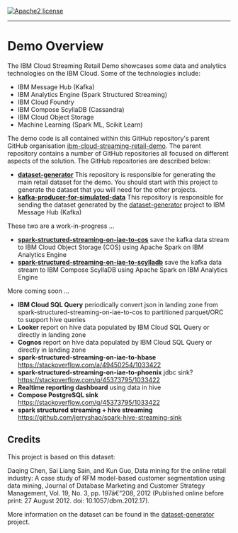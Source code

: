 [![Apache2 license](http://img.shields.io/badge/license-apache2-brightgreen.svg)](http://opensource.org/licenses/Apache-2.0)

----

# Demo Overview

The IBM Cloud Streaming Retail Demo showcases some data and analytics technologies on the IBM Cloud. Some of the technologies include:

- IBM Message Hub (Kafka)
- IBM Analytics Engine (Spark Structured Streaming)
- IBM Cloud Foundry
- IBM Compose ScyllaDB (Cassandra)
- IBM Cloud Object Storage
- Machine Learning (Spark ML, Scikit Learn)

The demo code is all contained within this GitHub repository's parent GitHub organisation [ibm-cloud-streaming-retail-demo](https://github.com/ibm-cloud-streaming-retail-demo).  The parent repository contains a number of GitHub repositories all focused on different aspects of the solution.  The GitHub repositories are described below:

- **[dataset-generator](https://github.com/ibm-cloud-streaming-retail-demo/dataset-generator)** This repository is responsible for generating the main retail dataset for the demo.  You should start with this project to generate the dataset that you will need for the other projects.
- **[kafka-producer-for-simulated-data](https://github.com/ibm-cloud-streaming-retail-demo/kafka-producer-for-simulated-data)** This repository is responsible for sending the dataset generated by the [dataset-generator](https://github.com/ibm-cloud-streaming-retail-demo/dataset-generator) project to IBM Message Hub (Kafka)

These two are a work-in-progress ...

- **[spark-structured-streaming-on-iae-to-cos](https://github.com/ibm-cloud-streaming-retail-demo/spark-structured-streaming-on-iae-to-cos)** save the kafka data stream to IBM Cloud Object Storage (COS) using Apache Spark on IBM Analytics Engine
- **[spark-structured-streaming-on-iae-to-scylladb](https://github.com/ibm-cloud-streaming-retail-demo/spark-structured-streaming-on-iae-to-scylladb)** save the kafka data stream to IBM Compose ScyllaDB using Apache Spark on IBM Analytics Engine

More coming soon ...

- **IBM Cloud SQL Query** periodically convert json in landing zone from spark-structured-streaming-on-iae-to-cos to partitioned parquet/ORC to support hive queries
- **Looker** report on hive data populated by IBM Cloud SQL Query or directly in landing zone
- **Cognos** report on hive data populated by IBM Cloud SQL Query or directly in landing zone
- **spark-structured-streaming-on-iae-to-hbase** https://stackoverflow.com/a/49450254/1033422
- **spark-structured-streaming-on-iae-to-phoenix** jdbc sink? https://stackoverflow.com/q/45373795/1033422
- **Realtime reporting dashboard** using data in hive
- **Compose PostgreSQL sink** https://stackoverflow.com/q/45373795/1033422
- **spark structured streaming + hive streaming** https://github.com/jerryshao/spark-hive-streaming-sink

## Credits

This project is based on this dataset:

Daqing Chen, Sai Liang Sain, and Kun Guo, Data mining for the online retail industry: A case study of RFM model-based customer segmentation using data mining, Journal of Database Marketing and Customer Strategy Management, Vol. 19, No. 3, pp. 197â€“208, 2012 (Published online before print: 27 August 2012. doi: 10.1057/dbm.2012.17).

More information on the dataset can be found in the [dataset-generator](https://github.com/ibm-cloud-streaming-retail-demo/dataset-generator) project.
